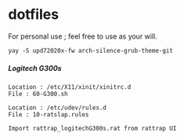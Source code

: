# dotfiles
For personal use ; feel free to use as your will.

```
yay -S upd72020x-fw arch-silence-grub-theme-git
```
##### Logitech G300s
```
Location : /etc/X11/xinit/xinitrc.d
File : 60-G300.sh

Location : /etc/udev/rules.d
File : 10-ratslap.rules

Import rattrap_logitechG300s.rat from rattrap UI
```